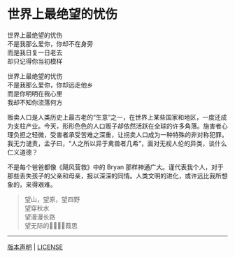 # 世界上最绝望的忧伤

世界上最绝望的忧伤  
不是我那么爱你，你却不在身旁  
而是我日复一日老去  
却只记得你当初模样  

世界上最绝望的忧伤  
不是我那么爱你，你却远走他乡  
而是你明明在我心里  
我却不知你流落何方  

贩卖人口是人类历史上最古老的“生意”之一，在世界上某些国家和地区，一度还成为支柱产业。今天，形形色色的人口贩子却依然活跃在全球的许多角落。施害者心理负担之轻微，受害者承受苦难之深重，让拐卖人口成为一种特殊的非对称犯罪。我无力谴责，孟子曰，“人之所以异于禽兽者几希”，面对无视人伦的异类，谈什么仁义道德？

不是每个爸爸都像《飓风营救》中的 Bryan 那样神通广大。谨代表我个人，对于那些丢失孩子的父亲和母亲，报以深深的同情。人类文明的进化，或许远比我所想象的，来得艰难。

> 望山，望原，望四野  
> 望穿秋水  
> 望漫漫长路  
> 望无际的葭思  

-------

[版本声明](../LICENSE/zh_cn.md) | [LICENSE](../LICENSE/en_us.md)